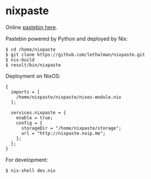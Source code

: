 nixpaste
========

Online [pastebin here](http://nixpaste.noip.me).

Pastebin powered by Python and deployed by Nix:

```
$ cd /home/nixpaste
$ git clone https://github.com/lethalman/nixpaste.git
$ nix-build
$ result/bin/nixpaste
```

Deployment on NixOS:

```
{
  imports = [
    /home/nixpaste/nixpaste/nixos-module.nix
  ];
  
  services.nixpaste = {
    enable = true;
    config = {
      storageDir = "/home/nixpaste/storage";
      url = "http://nixpaste.noip.me";
    };
  };
}
```

For development:

```
$ nix-shell dev.nix
```